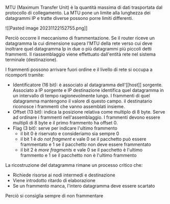 MTU (Maximum Transfer Unit) è la quantità massima di dati trasportata dal protocollo di collegamento. La MTU pone un limite alla lunghezza dei datagrammi IP e tratte diverse possono porre limiti differenti.

![[Pasted image 20231122152755.png]]

Perciò occorre il meccanismo di frammentazione. Se il router riceve un datagramma la cui dimensione supera l'MTU della rete verso cui deve inoltrare quel datagramma Ip in due o più datagrammi più piccoli detti frammenti.
Il riassemblaggio viene effettuato dall'entità rete nel sistema terminale (destinazione).

I frammenti possono arrivare fuori ordine e il livello di rete si occupa a ricomporti tramite:
- Identificatore (16 bit): è associato al datagramma dell'[[host]] sorgente. Associato a IP sorgente e IP destinazione identifica quel datagramma in un intervallo di tempo ragionevolmente lungo. I frammenti di quel datagramma mantengono il valore di questo campo. il destinatario riconosce i frammenti che vanno assemblati insieme.
- Offset (13 bit): indica la posizione relativa come multiplo di 8 byte. Serve ad ordinare i frammenti nell'assemblaggio. I frammenti devono essere multipli di 8 byte e il primo frammento ha offset 0.
- Flag (3 bit): serve per indicare l'ultimo frammento
	- il bit 0 è riservato e consideriamo sia sempre 0
	- il bit 1 è _do not fragment_ e vale 0 se il pacchetto può essere frammentato e 1 se il pacchetto non deve essere frammentato
	- il bit 2 è _more fragments_ e vale 0 se il pacchetto è l'ultimo frammento e 1 se il pacchetto non è l'ultimo frammento

La ricostruzione del datagramma rimane un processo critico che:
- Richiede risorse ai nodi intermedi e destinazione
- Viene introdotto ritardo di elaborazione
- Se un frammento manca, l'intero datagramma deve essere scartato

Perciò si consiglia sempre di non frammentare